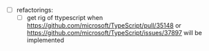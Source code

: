   - [ ] refactorings:
    - [ ] get rig of ttypescript when https://github.com/microsoft/TypeScript/pull/35148 or https://github.com/microsoft/TypeScript/issues/37897 will be implemented
